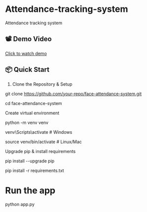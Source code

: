 # Attendance-tracking-system
Attendance tracking system
## 📽 Demo Video

[Click to watch demo](Attendance_system.mp4)

## 📦 Quick Start

1. Clone the Repository & Setup

git clone https://github.com/your-repo/face-attendance-system.git

cd face-attendance-system

Create virtual environment

python -m venv venv

venv\Scripts\activate   # Windows

source venv/bin/activate  # Linux/Mac

Upgrade pip & install requirements

pip install --upgrade pip

pip install -r requirements.txt

# Run the app
python app.py
